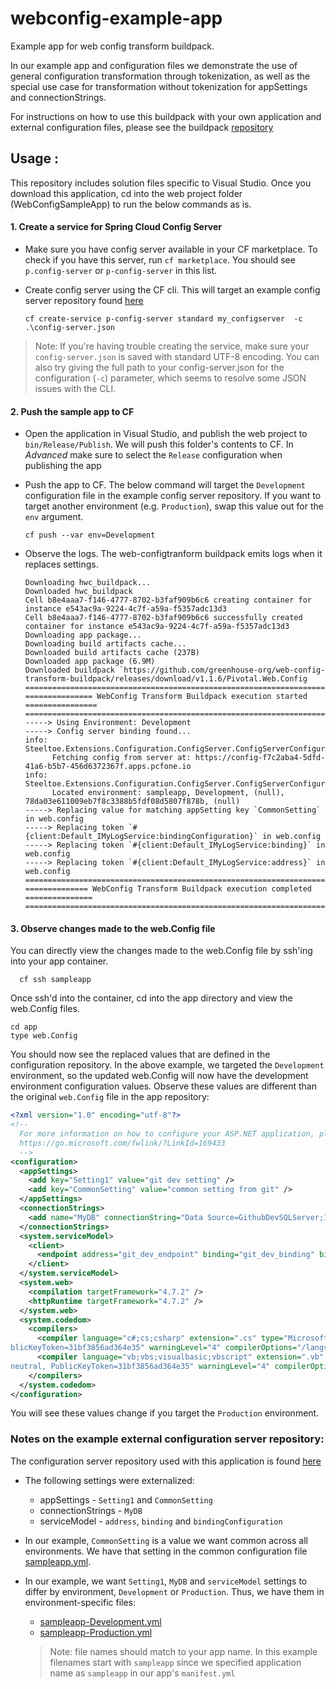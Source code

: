 # webconfig-example-app
Example app for web config transform buildpack. 

In our example app and configuration files we demonstrate the use of general configuration transformation through tokenization, as well as the special use case for transformation without tokenization for appSettings and connectionStrings. 

For instructions on how to use this buildpack with your own application and external configuration files, please see the buildpack [repository](https://github.com/greenhouse-org/web-config-transform-buildpack)

## Usage :
This repository includes solution files specific to Visual Studio. Once you download this application, cd into the web project folder (WebConfigSampleApp) to run the below commands as is. 

#### 1. Create a service for Spring Cloud Config Server

* Make sure you have config server available in your CF marketplace. To check if you have this server, run `cf marketplace`. You should see `p.config-server` or `p-config-server` in this list. 

* Create config server using the CF cli. This will target an example config server repository found [here](https://github.com/cloudfoundry-community/webconfig-example-externalfiles)
    ```script
    cf create-service p-config-server standard my_configserver  -c .\config-server.json
    ```
>Note: If you're having trouble creating the service, make sure your `config-server.json` is saved with standard UTF-8 encoding. You can also try giving the full path to your config-server.json for the configuration (`-c`) parameter, which seems to resolve some JSON issues with the CLI. 

#### 2. Push the sample app to CF
* Open the application in Visual Studio, and publish the web project to `bin/Release/Publish`. We will push this folder's contents to CF. In *Advanced* make sure to select the `Release` configuration when publishing the app 

* Push the app to CF. The below command will target the `Development` configuration file in the example config server repository. If you want to target another environment (e.g. `Production`), swap this value out for the `env` argument. 
   ```script
   cf push --var env=Development
   ```
   
* Observe the logs. The web-configtranform buildpack emits logs when it replaces settings. 
   ```text
   Downloading hwc_buildpack...
   Downloaded hwc_buildpack
   Cell b8e4aaa7-f146-4777-8702-b3faf909b6c6 creating container for instance e543ac9a-9224-4c7f-a59a-f5357adc13d3
   Cell b8e4aaa7-f146-4777-8702-b3faf909b6c6 successfully created container for instance e543ac9a-9224-4c7f-a59a-f5357adc13d3
   Downloading app package...
   Downloading build artifacts cache...
   Downloaded build artifacts cache (237B)
   Downloaded app package (6.9M)
   Downloaded buildpack `https://github.com/greenhouse-org/web-config-transform-buildpack/releases/download/v1.1.6/Pivotal.Web.Config
   ================================================================================
   =============== WebConfig Transform Buildpack execution started ================
   ================================================================================
   -----> Using Environment: Development
   -----> Config server binding found...
   info: Steeltoe.Extensions.Configuration.ConfigServer.ConfigServerConfigurationProvider[0]
         Fetching config from server at: https://config-f7c2aba4-5dfd-41a6-b5b7-456d6372367f.apps.pcfone.io
   info: Steeltoe.Extensions.Configuration.ConfigServer.ConfigServerConfigurationProvider[0]
         Located environment: sampleapp, Development, (null), 78da03e611009eb7f8c3388b5fdf08d5807f878b, (null)
   -----> Replacing value for matching appSetting key `CommonSetting` in web.config
   -----> Replacing token `#{client:Default_IMyLogService:bindingConfiguration}` in web.config
   -----> Replacing token `#{client:Default_IMyLogService:binding}` in web.config
   -----> Replacing token `#{client:Default_IMyLogService:address}` in web.config
   ================================================================================
   ============== WebConfig Transform Buildpack execution completed ===============
   ================================================================================
   ```

#### 3. Observe changes made to the web.Config file
You can directly view the changes made to the web.Config file by ssh'ing into your app container.
```script
  cf ssh sampleapp  
```
Once ssh'd into the container, cd into the app directory and view the web.Config files. 

``` script
cd app
type web.Config 
```

You should now see the replaced values that are defined in the configuration repository. In the above example, we targeted the `Development` environment, so the updated web.Config will now have the development environment configuration values. Observe these values are different than the original `web.Config` file in the app repository:

```xml
<?xml version="1.0" encoding="utf-8"?>
<!--
  For more information on how to configure your ASP.NET application, please visit
  https://go.microsoft.com/fwlink/?LinkId=169433
  -->
<configuration>
  <appSettings>
    <add key="Setting1" value="git dev setting" />
    <add key="CommonSetting" value="common setting from git" />
  </appSettings>
  <connectionStrings>
    <add name="MyDB" connectionString="Data Source=GithubDevSQLServer;Initial Catalog=MyDB;User ID=xxxx;Password=xxxx" />
  </connectionStrings>
  <system.serviceModel>
    <client>
      <endpoint address="git_dev_endpoint" binding="git_dev_binding" bindingConfiguration="git_dev_bindingConfiguration" contract="ServiceProxy.IMyLogService" name="Default_IMyLogService" />
    </client>
  </system.serviceModel>
  <system.web>
    <compilation targetFramework="4.7.2" />
    <httpRuntime targetFramework="4.7.2" />
  </system.web>
  <system.codedom>
    <compilers>
      <compiler language="c#;cs;csharp" extension=".cs" type="Microsoft.CodeDom.Providers.DotNetCompilerPlatform.CSharpCodeProvider, Microsoft.CodeDom.Providers.DotNetCompilerPlatform, Version=2.0.0.0, Culture=neutral, Pu
blicKeyToken=31bf3856ad364e35" warningLevel="4" compilerOptions="/langversion:default /nowarn:1659;1699;1701" />
      <compiler language="vb;vbs;visualbasic;vbscript" extension=".vb" type="Microsoft.CodeDom.Providers.DotNetCompilerPlatform.VBCodeProvider, Microsoft.CodeDom.Providers.DotNetCompilerPlatform, Version=2.0.0.0, Culture=
neutral, PublicKeyToken=31bf3856ad364e35" warningLevel="4" compilerOptions="/langversion:default /nowarn:41008 /define:_MYTYPE=\&quot;Web\&quot; /optionInfer+" />
    </compilers>
  </system.codedom>
</configuration>
```

You will see these values change if you target the `Production` environment. 

###  Notes on the example external configuration server repository: 

The configuration server repository used with this application is found [here](https://github.com/mvalliath/webconfig-example-externalfiles) 

* The following settings were externalized:
   * appSettings - `Setting1` and `CommonSetting` 
   * connectionStrings - `MyDB`
   * serviceModel - `address`, `binding` and `bindingConfiguration` 
   
 * In our example, `CommonSetting` is a value we want common across all environments. We have that setting in the common configuration file [sampleapp.yml](https://github.com/mvalliath/webconfig-example-externalfiles/blob/master/sampleapp.yml).
 
 * In our example, we want `Setting1`, `MyDB` and `serviceModel` settings to differ by environment, `Development` or `Production`. Thus, we have them in environment-specific files:
    * [sampleapp-Development.yml](https://github.com/mvalliath/webconfig-example-externalfiles/blob/master/sampleapp-Development.yml)  
    * [sampleapp-Production.yml](https://github.com/mvalliath/webconfig-example-externalfiles/blob/master/sampleapp-Production.yml)
    
    > Note: file names should match to your app name. In this example filenames start with `sampleapp` since we specified application name as `sampleapp` in our app's `manifest.yml`
 
 
   
